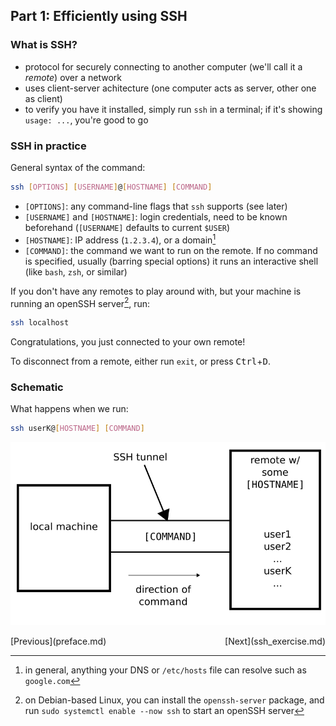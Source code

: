 ## Part 1: Efficiently using SSH

### What is SSH?

* protocol for securely connecting to another computer (we'll call it a _remote_) over a network
* uses client-server achitecture (one computer acts as server, other one as client)
* to verify you have it installed, simply run `ssh` in a terminal; if it's showing `usage: ...`, you're good to go


### SSH in practice

General syntax of the command:

```bash
ssh [OPTIONS] [USERNAME]@[HOSTNAME] [COMMAND]
```

* `[OPTIONS]`: any command-line flags that `ssh` supports (see later)
* `[USERNAME]` and `[HOSTNAME]`: login credentials, need to be known beforehand (`[USERNAME]` defaults to current `$USER`)
* `[HOSTNAME]`: IP address (`1.2.3.4`), or a domain[^resolution]
* `[COMMAND]`: the command we want to run on the remote. If no command is specified, usually (barring special options) it runs an interactive shell (like `bash`, `zsh`, or similar)

If you don't have any remotes to play around with, but your machine is running an openSSH server[^ssh-server], run:

```bash
ssh localhost
```

Congratulations, you just connected to your own remote!

To disconnect from a remote, either run `exit`, or press <kbd>Ctrl</kbd>+<kbd>D</kbd>.


[^resolution]: in general, anything your DNS or `/etc/hosts` file can resolve such as `google.com`
[^ssh-server]: on Debian-based Linux, you can install the `openssh-server` package, and run `sudo systemctl enable --now ssh` to start an openSSH server


### Schematic

What happens when we run:

```bash
ssh userK@[HOSTNAME] [COMMAND]
```

![ssh_schematic](ssh_schematic.png)

<p style="text-align:left;">
    [Previous](preface.md)
    <span style="float:right;">
    [Next](ssh_exercise.md)
    </span>
</p>
